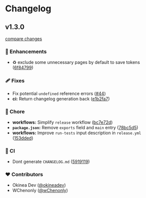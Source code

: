 # Changelog


## v1.3.0

[compare changes](https://github.com/okineadev/vitepress-plugin-llms/compare/v1.2.0...v1.3.0)

### 🚀 Enhancements

- ♻️ exclude some unnecessary pages by default to save tokens ([6f84799](https://github.com/okineadev/vitepress-plugin-llms/commit/6f84799))

### 🩹 Fixes

- Fix potential `undefined` reference errors ([#44](https://github.com/okineadev/vitepress-plugin-llms/pull/44))
- **ci:** Return changelog generation back ([e1b2fa7](https://github.com/okineadev/vitepress-plugin-llms/commit/e1b2fa7))

### 🏡 Chore

- **workflows:** Simplify `release` workflow ([bc7e72d](https://github.com/okineadev/vitepress-plugin-llms/commit/bc7e72d))
- **`package.json`:** Remove `exports` field and `main` entry ([78bc5d5](https://github.com/okineadev/vitepress-plugin-llms/commit/78bc5d5))
- **workflows:** Improve `run-tests` input description in `release.yml` ([153dded](https://github.com/okineadev/vitepress-plugin-llms/commit/153dded))

### 🤖 CI

- Dont generate `CHANGELOG.md` ([5919119](https://github.com/okineadev/vitepress-plugin-llms/commit/5919119))

### ❤️ Contributors

- Okinea Dev ([@okineadev](https://github.com/okineadev))
- WChenonly ([@wChenonly](https://github.com/wChenonly))

